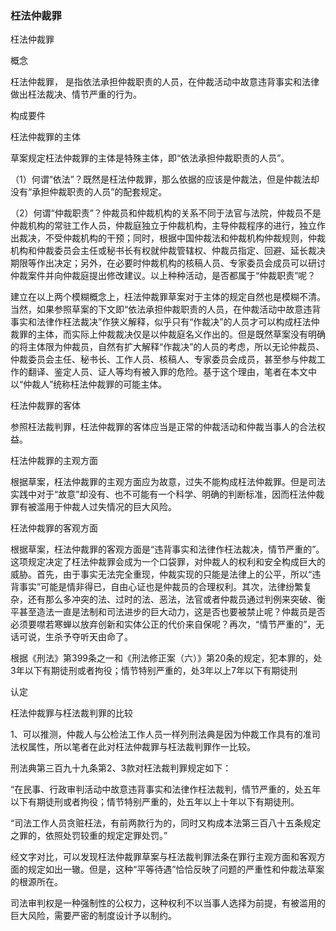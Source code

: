 ### 枉法仲裁罪

 枉法仲裁罪 

 概念 

枉法仲裁罪， 是指依法承担仲裁职责的人员，在仲裁活动中故意违背事实和法律做出枉法裁决、情节严重的行为。

 构成要件 

枉法仲裁罪的主体

草案规定枉法仲裁罪的主体是特殊主体，即“依法承担仲裁职责的人员”。

（1）何谓“依法”？既然是枉法仲裁罪，那么依据的应该是仲裁法，但是仲裁法却没有“承担仲裁职责的人员”的配套规定。

（2）何谓“仲裁职责”？仲裁员和仲裁机构的关系不同于法官与法院，仲裁员不是仲裁机构的常驻工作人员，仲裁庭独立于仲裁机构，主导仲裁程序的进行，独立作出裁决，不受仲裁机构的干预；同时，根据中国仲裁法和仲裁机构仲裁规则，仲裁机构和仲裁委员会主任或秘书长有权就仲裁管辖权、仲裁员指定、回避、延长裁决期限等作出决定；另外，在必要时仲裁机构的核稿人员、专家委员会成员可以研讨仲裁案件并向仲裁庭提出修改建议。以上种种活动，是否都属于“仲裁职责”呢？

建立在以上两个模糊概念上，枉法仲裁罪草案对于主体的规定自然也是模糊不清。当然，如果参照草案的下文即“依法承担仲裁职责的人员，在仲裁活动中故意违背事实和法律作枉法裁决”作狭义解释，似乎只有“作裁决”的人员才可以构成枉法仲裁罪的主体，而实际上仲裁裁决仅是以仲裁庭名义作出的。但是既然草案没有明确的将主体限为仲裁员，自然有扩大解释“作裁决”的人员的考虑，所以无论仲裁员、仲裁委员会主任、秘书长、工作人员、核稿人、专家委员会成员，甚至参与仲裁工作的翻译、鉴定人员、证人等均有被入罪的危险。基于这个理由，笔者在本文中以“仲裁人”统称枉法仲裁罪的可能主体。

枉法仲裁罪的客体

参照枉法裁判罪，枉法仲裁罪的客体应当是正常的仲裁活动和仲裁当事人的合法权益。

枉法仲裁罪的主观方面

根据草案，枉法仲裁罪的主观方面应为故意，过失不能构成枉法仲裁罪。但是司法实践中对于“故意”却没有、也不可能有一个科学、明确的判断标准，因而枉法仲裁罪有被滥用于仲裁人过失情况的巨大风险。

枉法仲裁罪的客观方面

根据草案，枉法仲裁罪的客观方面是“违背事实和法律作枉法裁决，情节严重的”。这项规定决定了枉法仲裁罪会成为一个口袋罪，对仲裁人的权利和安全构成巨大的威胁。首先，由于事实无法完全重现，仲裁实现的只能是法律上的公平，所以“违背事实”可能是情非得已，自由心证也是仲裁员的合理权利。其次，法律纷繁复杂，还有那么多冲突的法、过时的法、恶法，法官或者仲裁员通过判例来突破、衡平甚至造法一直是法制和司法进步的巨大动力，这是否也要被禁止呢？仲裁员是否必须要噤若寒蝉以放弃创新和实体公正的代价来自保呢？再次，“情节严重的”，无话可说，生杀予夺听天由命了。

根据《刑法》第399条之一和《刑法修正案（六）》第20条的规定，犯本罪的，处3年以下有期徒刑或者拘役；情节特别严重的，处3年以上7年以下有期徒刑

 认定 

枉法仲裁罪与枉法裁判罪的比较

1、可以推测，仲裁人与公检法工作人员一样列刑法典是因为仲裁工作具有的准司法权属性，所以笔者在此对枉法仲裁罪与枉法裁判罪作一比较。

刑法典第三百九十九条第2、3款对枉法裁判罪规定如下：

“在民事、行政审判活动中故意违背事实和法律作枉法裁判，情节严重的，处五年以下有期徒刑或者拘役；情节特别严重的，处五年以上十年以下有期徒刑。

“司法工作人员贪赃枉法，有前两款行为的，同时又构成本法第三百八十五条规定之罪的，依照处罚较重的规定定罪处罚。”

经文字对比，可以发现枉法仲裁罪草案与枉法裁判罪法条在罪行主观方面和客观方面的规定如出一辙。但是，这种“平等待遇”恰恰反映了问题的严重性和仲裁法草案的根源所在。

司法审判权是一种强制性的公权力，这种权利不以当事人选择为前提，有被滥用的巨大风险，需要严密的制度设计予以制约。